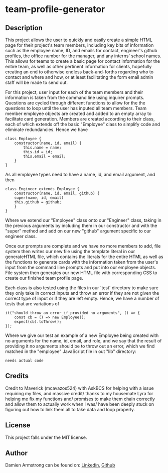 # team-profile-generator

## Description
This project allows the user to quickly and easily create a simple HTML page for their project's team members, including key bits of information such as the employee name, ID, and emails for contact, engineer's github profiles, the office number for the manager, and any interns' school names. This allows for teams to create a basic page for contact information for the entire team, as well as other pertinent information for clients, hopefully creating an end to otherwise endless back-and-forths regarding who to contact and where and how, or at least facilitating the form email admin staff will be made to send out. 

For this project, user input for each of the team members and their information is taken from the command line using inquirer prompts. Questions are cycled through different functions to allow for the the questions to loop until the user has inputed all team members. Team member employee objects are created and added to an empty array to facilitate card generation. Members are created according to their class, each of which extends off the basic "Employee" class to simplify code and eliminate redundancies. Hence we have 
```
class Employee {
    constructor(name, id, email) {
        this.name = name;
        this.id = id;
        this.email = email;
    }
}
```
As all employee types need to have a name, id, and email argument, and then 
```
class Engineer extends Employee {
    constructor(name, id, email, github) {
    super(name, id, email)
    this.github = github;
    }
}
```
Where we extend our "Employee" class onto our "Engineer" class, taking in the previous arguments by including them in our constructor and with the "super" method and add on our new "github" argument specific to our engineer class.

Once our prompts are complete and we have no more members to add, file system then writes our new file using the template literal in our generateHTML file, which contains the literals for the entire HTML as well as the functions to generate cards with the information taken from the user's input from the command line prompts and put into our employee objects. File system then generates our new HTML file with corresponding CSS to create our finished team profile page. 

Each class is also tested using the files in our 'test' directory to make sure they only take in correct inputs and throw an error if they are not given the correct type of input or if they are left empty. Hence, we have a number of tests that are variations of 
```
it("should throw an error if provided no arguments", () => {
    const cb = () => new Employee();
    expect(cb).toThrow();
});
```
Where we give our test an example of a new Employee being created with no arguments for the name, id, email, and role, and we say that the result of providing it no arguments should be to throw out an error, which we find matched in the "employee" JavaScript file in out "lib" directory:
```
needs actual code
```

## Credits
Credit to Maverick (mcavazos524) with AskBCS for helping with a issue requiring my files, and massive credit/ thanks to my housemate Lyra for helping me fix my functions and/ promises to make them chain correctly and allow them to actually work when I was/ have been deeply stuck on figuring out how to link them all to take data and loop properly.

## License
This project falls under the MIT license.

## Author
Damien Armstrong can be found on: <a href="https://www.linkedin.com/in/damien-armstrong-412319138/">Linkedin</a>, <a href="https://github.com/pirosvs">Github</a>